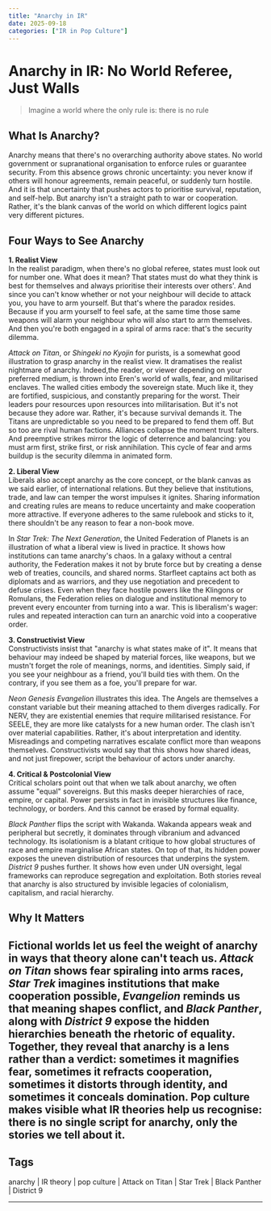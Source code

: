 ```yaml
---
title: "Anarchy in IR"
date: 2025-09-18
categories: ["IR in Pop Culture"]
---
```

# Anarchy in IR: No World Referee, Just Walls #

>Imagine a world where the only rule is: there is no rule

## What Is Anarchy?
Anarchy means that there's no overarching authority above states. No world government or supranational organisation to enforce rules or guarantee security. From this absence grows chronic uncertainty: you never know if others will honour agreements, remain peaceful, or suddenly turn hostile. And it is that uncertainty that pushes actors to prioritise survival, reputation, and self-help. But anarchy isn't a straight path to war or cooperation. Rather, it's the blank canvas of the world on which different logics paint very different pictures.

## Four Ways to See Anarchy
**1. Realist View**  
In the realist paradigm, when there's no global referee, states must look out for number one. What does it mean? That states must do what they think is best for themselves and always prioritise their interests over others'. And since you can't know whether or not your neighbour will decide to attack you, you have to arm yourself. But that's where the paradox resides. Because if you arm yourself to feel safe, at the same time those same weapons will alarm your neighbour who will also start to arm themselves. And then you're both engaged in a spiral of arms race: that's the security dilemma.

*Attack on Titan*, or *Shingeki no Kyojin* for purists, is a somewhat good illustration to grasp anarchy in the realist view. It dramatises the realist nightmare of anarchy. Indeed,the reader, or viewer depending on your preferred medium, is thrown into Eren's world of walls, fear, and militarised enclaves. The walled cities embody the sovereign state. Much like it, they are fortified, suspicious, and constantly preparing for the worst. Their leaders pour resources upon resources into militarisation. But it's not because they adore war. Rather, it's because survival demands it. The Titans are unpredictable so you need to be prepared to fend them off. But so too are rival human factions. Alliances collapse the moment trust falters. And preemptive strikes mirror the logic of deterrence and balancing: you must arm first, strike first, or risk annihilation. This cycle of fear and arms buildup is the security dilemma in animated form.


**2. Liberal View**  
Liberals also accept anarchy as the core concept, or the blank canvas as we said earlier, of international relations. But they believe that institutions, trade, and law can temper the worst impulses it ignites. Sharing information and creating rules are means to reduce uncertainty and make cooperation more attractive. If everyone adheres to the same rulebook and sticks to it, there shouldn't be any reason to fear a non-book move. 

In *Star Trek: The Next Generation*, the United Federation of Planets is an illustration of what a liberal view is lived in practice. It shows how institutions can tame anarchy's chaos. In a galaxy without a central authority, the Federation makes it not by brute force but by creating a dense web of treaties, councils, and shared norms. Starfleet captains act both as diplomats and as warriors, and they use negotiation and precedent to defuse crises. Even when they face hostile powers like the Klingons or Romulans, the Federation relies on dialogue and institutional memory to prevent every encounter from turning into a war. This is liberalism's wager: rules and repeated interaction can turn an anarchic void into a cooperative order. 


**3. Constructivist View**  
Constructivists insist that "anarchy is what states make of it". It means that behaviour may indeed be shaped by material forces, like weapons, but we mustn't forget the role of meanings, norms, and identities. Simply said, if you see your neighbour as a friend, you'll build ties with them. On the contrary, if you see them as a foe, you'll prepare for war.

*Neon Genesis Evangelion* illustrates this idea. The Angels are themselves a constant variable but their meaning attached to them diverges radically. For NERV, they are existential enemies that require militarised resistance. For SEELE, they are more like catalysts for a new human order. The clash isn't over material capabilities. Rather, it's about interpretation and identity. Misreadings and competing narratives escalate conflict more than weapons themselves. Constructivists would say that this shows how shared ideas, and not just firepower, script the behaviour of actors under anarchy.


**4. Critical & Postcolonial View**  
Critical scholars point out that when we talk about anarchy, we often assume "equal" sovereigns. But this masks deeper hierarchies of race, empire, or capital. Power persists in fact in invisible structures like finance, technology, or borders. And this cannot be erased by formal equality.

*Black Panther* flips the script with Wakanda. Wakanda appears weak and peripheral but secretly, it dominates through vibranium and advanced technology. Its isolationism is a blatant critique to how global structures of race and empire marginalise African states. On top of that, its hidden power exposes the uneven distribution of resources that underpins the system. *District 9* pushes further. It shows how even under UN oversight, legal frameworks can reproduce segregation and exploitation. Both stories reveal that anarchy is also structured by invisible legacies of colonialism, capitalism, and racial hierarchy. 


## Why It Matters
Fictional worlds let us feel the weight of anarchy in ways that theory alone can't teach us. *Attack on Titan* shows fear spiraling into arms races, *Star Trek* imagines institutions that make cooperation possible, *Evangelion* reminds us that meaning shapes conflict, and *Black Panther*, along with *District 9* expose the hidden hierarchies beneath the rhetoric of equality. Together, they reveal that anarchy is a lens rather than a verdict: sometimes it magnifies fear, sometimes it refracts cooperation, sometimes it distorts through identity, and sometimes it conceals domination. Pop culture makes visible what IR theories help us recognise: there is no single script for anarchy, only the stories we tell about it.
---

## Tags
anarchy | IR theory | pop culture | Attack on Titan | Star Trek | Black Panther | District 9

---


